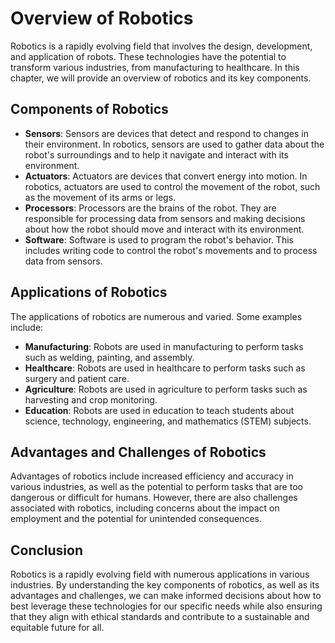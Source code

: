 Overview of Robotics
=====================================================

Robotics is a rapidly evolving field that involves the design, development, and application of robots. These technologies have the potential to transform various industries, from manufacturing to healthcare. In this chapter, we will provide an overview of robotics and its key components.

Components of Robotics
----------------------

* **Sensors**: Sensors are devices that detect and respond to changes in their environment. In robotics, sensors are used to gather data about the robot's surroundings and to help it navigate and interact with its environment.
* **Actuators**: Actuators are devices that convert energy into motion. In robotics, actuators are used to control the movement of the robot, such as the movement of its arms or legs.
* **Processors**: Processors are the brains of the robot. They are responsible for processing data from sensors and making decisions about how the robot should move and interact with its environment.
* **Software**: Software is used to program the robot's behavior. This includes writing code to control the robot's movements and to process data from sensors.

Applications of Robotics
------------------------

The applications of robotics are numerous and varied. Some examples include:

* **Manufacturing**: Robots are used in manufacturing to perform tasks such as welding, painting, and assembly.
* **Healthcare**: Robots are used in healthcare to perform tasks such as surgery and patient care.
* **Agriculture**: Robots are used in agriculture to perform tasks such as harvesting and crop monitoring.
* **Education**: Robots are used in education to teach students about science, technology, engineering, and mathematics (STEM) subjects.

Advantages and Challenges of Robotics
-------------------------------------

Advantages of robotics include increased efficiency and accuracy in various industries, as well as the potential to perform tasks that are too dangerous or difficult for humans. However, there are also challenges associated with robotics, including concerns about the impact on employment and the potential for unintended consequences.

Conclusion
----------

Robotics is a rapidly evolving field with numerous applications in various industries. By understanding the key components of robotics, as well as its advantages and challenges, we can make informed decisions about how to best leverage these technologies for our specific needs while also ensuring that they align with ethical standards and contribute to a sustainable and equitable future for all.
